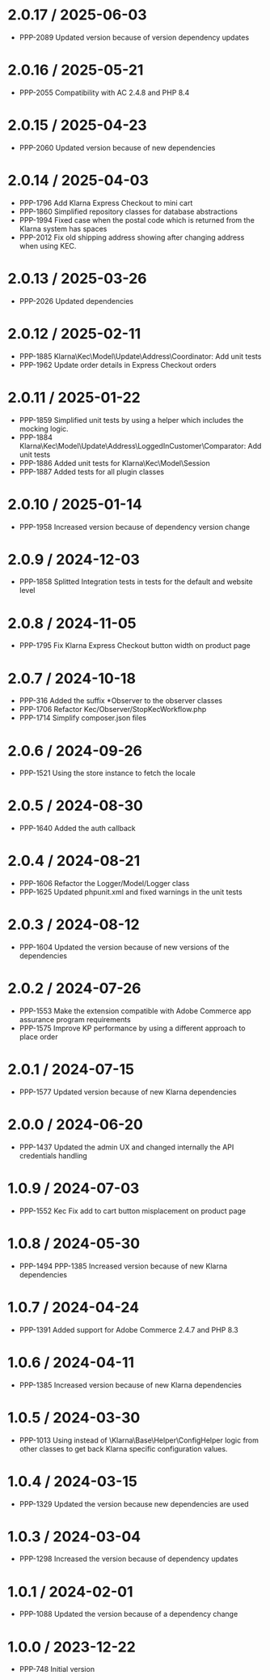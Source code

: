 
2.0.17 / 2025-06-03
==================

  * PPP-2089 Updated version because of version dependency updates

2.0.16 / 2025-05-21
==================

  * PPP-2055 Compatibility with AC 2.4.8 and PHP 8.4

2.0.15 / 2025-04-23
==================

  * PPP-2060 Updated version because of new dependencies

2.0.14 / 2025-04-03
==================

  * PPP-1796 Add Klarna Express Checkout to mini cart
  * PPP-1860 Simplified repository classes for database abstractions
  * PPP-1994 Fixed case when the postal code which is returned from the Klarna system has spaces
  * PPP-2012 Fix old shipping address showing after changing address when using KEC.

2.0.13 / 2025-03-26
==================

  * PPP-2026 Updated dependencies

2.0.12 / 2025-02-11
==================

  * PPP-1885 Klarna\Kec\Model\Update\Address\Coordinator: Add unit tests
  * PPP-1962 Update order details in Express Checkout orders

2.0.11 / 2025-01-22
==================

  * PPP-1859 Simplified unit tests by using a helper which includes the mocking logic.
  * PPP-1884 Klarna\Kec\Model\Update\Address\LoggedInCustomer\Comparator: Add unit tests
  * PPP-1886 Added unit tests for Klarna\Kec\Model\Session
  * PPP-1887 Added tests for all plugin classes

2.0.10 / 2025-01-14
==================

  * PPP-1958 Increased version because of dependency version change

2.0.9 / 2024-12-03
==================

  * PPP-1858 Splitted Integration tests in tests for the default and website level

2.0.8 / 2024-11-05
==================

  * PPP-1795 Fix Klarna Express Checkout button width on product page

2.0.7 / 2024-10-18
==================

  * PPP-316 Added the suffix *Observer to the observer classes
  * PPP-1706 Refactor Kec/Observer/StopKecWorkflow.php
  * PPP-1714 Simplify composer.json files

2.0.6 / 2024-09-26
==================

  * PPP-1521 Using the store instance to fetch the locale

2.0.5 / 2024-08-30
==================

  * PPP-1640 Added the auth callback

2.0.4 / 2024-08-21
==================

  * PPP-1606 Refactor the Logger/Model/Logger class
  * PPP-1625 Updated phpunit.xml and fixed warnings in the unit tests

2.0.3 / 2024-08-12
==================

  * PPP-1604 Updated the version because of new versions of the dependencies

2.0.2 / 2024-07-26
==================

  * PPP-1553 Make the extension compatible with Adobe Commerce app assurance program requirements
  * PPP-1575 Improve KP performance by using a different approach to place order

2.0.1 / 2024-07-15
==================

  * PPP-1577 Updated version because of new Klarna dependencies

2.0.0 / 2024-06-20
==================

* PPP-1437 Updated the admin UX and changed internally the API credentials handling

1.0.9 / 2024-07-03
==================

  * PPP-1552 Kec Fix add to cart button misplacement on product page

1.0.8 / 2024-05-30
==================

  * PPP-1494 PPP-1385 Increased version because of new Klarna dependencies

1.0.7 / 2024-04-24
==================

  * PPP-1391 Added support for Adobe Commerce 2.4.7 and PHP 8.3

1.0.6 / 2024-04-11
==================

  * PPP-1385 Increased version because of new Klarna dependencies

1.0.5 / 2024-03-30
==================

  * PPP-1013 Using instead of \Klarna\Base\Helper\ConfigHelper logic from other classes to get back Klarna specific configuration values.

1.0.4 / 2024-03-15
==================

  * PPP-1329 Updated the version because new dependencies are used

1.0.3 / 2024-03-04
==================

  * PPP-1298 Increased the version because of dependency updates

1.0.1 / 2024-02-01
==================

  * PPP-1088 Updated the version because of a dependency change

1.0.0 / 2023-12-22
==================

  * PPP-748 Initial version

